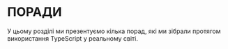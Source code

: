 # ПОРАДИ
У цьому розділі ми презентуємо кілька порад, які ми зібрали протягом використання TypeScript у реальному світі.